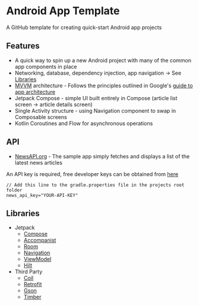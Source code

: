 Android App Template
=========================

A GitHub template for creating quick-start Android app projects

Features
------------
* A quick way to spin up a new Android project with many of the common app components in place
* Networking, database, dependency injection, app navigation -> See [Libraries](#libs)
* [MVVM](https://developer.android.com/jetpack/guide#overview) architecture - Follows the principles outlined in Google's [guide to app architecture](https://developer.android.com/jetpack/guide)
* Jetpack Compose - simple UI built entirely in Compose (article list screen -> article details screen)
* Single Activity structure - using Navigation component to swap in Composable screens
* Kotlin Coroutines and Flow for asynchronous operations

API
------------
* [NewsAPI.org](https://newsapi.org/) - The sample app simply fetches and displays a list of the latest news articles

An API key is required, free developer keys can be obtained from [here](https://newsapi.org/register)

```
// Add this line to the gradle.properties file in the projects root folder
news_api_key="YOUR-API-KEY"
```
<a name="libs"></a>
Libraries
------------
* Jetpack
    * [Compose](https://developer.android.com/jetpack/compose)
    * [Accompanist](https://google.github.io/accompanist/)
    * [Room](https://developer.android.com/training/data-storage/room/)
    * [Navigation](https://developer.android.com/guide/navigation/)
    * [ViewModel](https://developer.android.com/topic/libraries/architecture/viewmodel)
    * [Hilt](https://developer.android.com/training/dependency-injection/hilt-android)
* Third Party
    * [Coil](https://coil-kt.github.io/coil/)
    * [Retrofit](https://square.github.io/retrofit/)
    * [Gson](https://github.com/google/gson#readme)
    * [Timber](https://github.com/JakeWharton/timber#readme)
